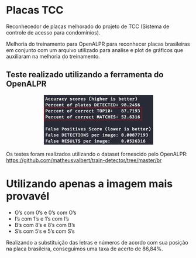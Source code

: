 # Placas TCC

Reconhecedor de placas melhorado do projeto de TCC (Sistema de controle de acesso para condomínios).

Melhoria do treinamento para OpenALPR para reconhecer placas brasileiras em conjunto com um arquivo utilizado para analise e plot de gráficos que auxiliaram na melhoria do treinamento.

## Teste realizado utilizando a ferramenta do OpenALPR
<p align="center">
  <img src="https://github.com/matheusvalbert/Placas-TCC/blob/main/openalpr_img.jpg" />
</p>

Os testes foram realizados utilizando o dataset fornescido pelo OpenALPR: https://github.com/matheusvalbert/train-detector/tree/master/br

# Utilizando apenas a imagem mais provavél

- O’s com 0’s e 0’s com O’s
- I’s com 1’s e 1’s com I’s
- B’s com 8’s e 8’s com B’s
- S’s com 5’s e 5’s com S’s

Realizando a substituição das letras e números de acordo com sua posição na placa brasileira, conseguimos uma taxa de acerto de 86,84%.
